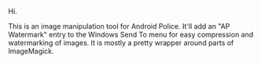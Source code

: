 Hi.

This is an image manipulation tool for Android Police. It'll add an "AP Watermark" entry to the Windows Send To menu for easy compression and watermarking of images. It is mostly a pretty wrapper around parts of ImageMagick.